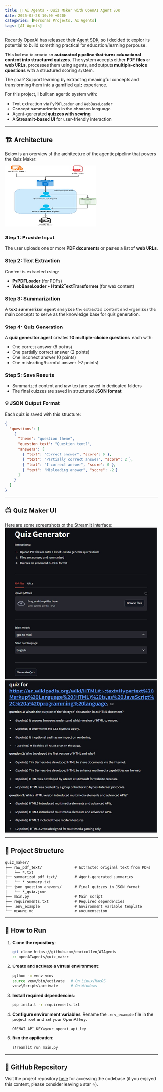 ```yaml
---
title: 🧠 AI Agents - Quiz Maker with OpenAI Agent SDK  
date: 2025-03-28 10:00 +0200  
categories: [Personal Projects, AI Agents]  
tags: [AI Agents]  
---
```

Recently OpenAI has released their [Agent SDK](https://openai.github.io/openai-agents-python/), so i decided to explor its potential to build something practical for education/learning porpouse.

This led me to create an **automated pipeline that turns educational content into structured quizzes**. The system accepts either **PDF files** or **web URLs**, processes them using agents, and outputs **multiple-choice questions** with a structured scoring system.

The goal? Support learning by extracting meaningful concepts and transforming them into a gamified quiz experience.

For this project, I built an agentic system with:
- Text extraction via `PyPDFLoader` and `WebBaseLoader`
- Concept summarization in the choosen language
- Agent-generated **quizzes with scoring**
- A **Streamlit-based UI** for user-friendly interaction

---

## 🏗️ Architecture

Below is an overview of the architecture of the agentic pipeline that powers the Quiz Maker:

<img src="../assets/img/posts/quiz_maker/quiz_maker_architecture.jpg" alt="architecture" width="300" height="200">


### Step 1: Provide Input
The user uploads one or more **PDF documents** or pastes a list of **web URLs**.

### Step 2: Text Extraction
Content is extracted using:
- **PyPDFLoader** (for PDFs)
- **WebBaseLoader + Html2TextTransformer** (for web content)

### Step 3: Summarization
A **text summarizer agent** analyzes the extracted content and organizes the main concepts to serve as the knowledge base for quiz generation.

### Step 4: Quiz Generation
A **quiz generator agent** creates **10 multiple-choice questions**, each with:
- One correct answer (5 points)
- One partially correct answer (2 points)
- One incorrect answer (0 points)
- One misleading/harmful answer (-2 points)

### Step 5: Save Results
- Summarized content and raw text are saved in dedicated folders
- The final quizzes are saved in structured **JSON format**

### 💡 JSON Output Format

Each quiz is saved with this structure:

```json
{
  "questions": [
    {
      "theme": "question theme",
      "question_text": "Question text?",
      "answers": [
        { "text": "Correct answer", "score": 5 },
        { "text": "Partially correct answer", "score": 2 },
        { "text": "Incorrect answer", "score": 0 },
        { "text": "Misleading answer", "score": -2 }
      ]
    }
  ]
}
```

---

## 📺 Quiz Maker UI

Here are some screenshots of the Streamlit interface:
<img src="../assets/img/posts/quiz_maker/streamlit_ui_1.jpg" alt="screenshot_1" width="500" height="500">
<img src="../assets/img/posts/quiz_maker/streamlit_ui_2.jpg" alt="screenshot_2" width="500" height="500">

---

## 📁 Project Structure

```plaintext
quiz_maker/
├── raw_pdf_text/               # Extracted original text from PDFs
│   └── *.txt
├── summarized_pdf_text/        # Agent-generated summaries
│   └── *_summary.txt
├── json_question_answers/      # Final quizzes in JSON format
│   └── *_quiz.json
├── main.py                     # Main script
├── requirements.txt            # Required dependencies
├── .env_example                # Environment variable template
└── README.md                   # Documentation
```

---

## 🚀 How to Run

1. **Clone the repository**:
   ```bash
   git clone https://github.com/enricollen/AIAgents
   cd openAIAgents/quiz_maker
   ```

2. **Create and activate a virtual environment**:
   ```bash
   python -m venv venv
   source venv/bin/activate   # On Linux/MacOS
   venv\Scripts\activate      # On Windows
   ```

3. **Install required dependencies**:
   ```bash
   pip install -r requirements.txt
   ```

4. **Configure environment variables**:
   Rename the `.env_example` file in the project root and set your OpenAI key:
   ```plaintext
   OPENAI_API_KEY=your_openai_api_key
   ```

5. **Run the application**:
   ```bash
   streamlit run main.py
   ```

---

## 🔗 GitHub Repository
Visit the project repository [here](https://github.com/enricollen/AIAgents/tree/main/openAIAgents/quiz_maker) for accessing the codebase (if you enjoyed this content, please consider leaving a star ⭐).